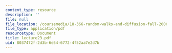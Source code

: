 ```yaml
---
content_type: resource
description: ''
file: null
file_location: /coursemedia/18-366-random-walks-and-diffusion-fall-2006/8037472f2d3b6e5467724f52aa7e2d7b_lecture23.pdf
file_type: application/pdf
resourcetype: Document
title: lecture23.pdf
uid: 8037472f-2d3b-6e54-6772-4f52aa7e2d7b
---
```

